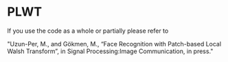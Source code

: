 # PLWT
If you use the code as a whole or partially please refer to 

"Uzun-Per, M., and Gökmen, M., “Face Recognition with Patch-based Local Walsh Transform”, in Signal Processing:Image Communication, in press."
